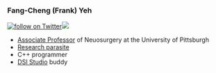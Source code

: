 ### Fang-Cheng (Frank) Yeh
<a href="https://twitter.com/intent/follow?screen_name=FangChengYeh"><img src="https://img.shields.io/twitter/follow/FangChengYeh?style=social&logo=twitter" alt="follow on Twitter"></a><a href="https://www.youtube.com/c/FrankYeh"><img src="https://img.shields.io/youtube/channel/subscribers/UCN6gohY_zeBpK6SwJ7hnz1Q?style=social"></a>

- [Associate Professor](https://www.neurosurgery.pitt.edu/people/fang-cheng-yeh) of Neuosurgery at the University of Pittsburgh
- [Research parasite](https://scholar.google.com/citations?user=QdfsoJ4AAAAJ&hl=en)
- C++ programmer
- [DSI Studio](http://dsi-studio.labsolver.org) buddy 
